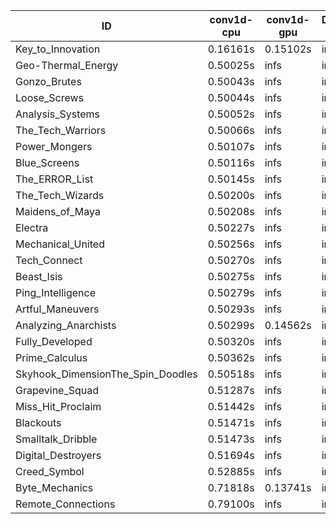 |ID|conv1d-cpu|conv1d-gpu|DWSPConv2D-gpu|gemm-gpu|avg|
|-|-|-|-|-|-|
|Key_to_Innovation|0.16161s|0.15102s|infs|4.84644s|infs|
|Geo-Thermal_Energy|0.50025s|infs|infs|4.74089s|infs|
|Gonzo_Brutes|0.50043s|infs|infs|4.75173s|infs|
|Loose_Screws|0.50044s|infs|infs|4.74911s|infs|
|Analysis_Systems|0.50052s|infs|infs|4.73305s|infs|
|The_Tech_Warriors|0.50066s|infs|infs|4.73694s|infs|
|Power_Mongers|0.50107s|infs|infs|4.75617s|infs|
|Blue_Screens|0.50116s|infs|infs|4.74616s|infs|
|The_ERROR_List|0.50145s|infs|infs|4.76392s|infs|
|The_Tech_Wizards|0.50200s|infs|infs|4.73775s|infs|
|Maidens_of_Maya|0.50208s|infs|infs|4.73970s|infs|
|Electra|0.50227s|infs|infs|4.75401s|infs|
|Mechanical_United|0.50256s|infs|infs|4.72758s|infs|
|Tech_Connect|0.50270s|infs|infs|4.73255s|infs|
|Beast_Isis|0.50275s|infs|infs|4.72894s|infs|
|Ping_Intelligence|0.50279s|infs|infs|4.74163s|infs|
|Artful_Maneuvers|0.50293s|infs|infs|4.73994s|infs|
|Analyzing_Anarchists|0.50299s|0.14562s|infs|4.76372s|infs|
|Fully_Developed|0.50320s|infs|infs|4.73872s|infs|
|Prime_Calculus|0.50362s|infs|infs|4.74979s|infs|
|Skyhook_DimensionThe_Spin_Doodles|0.50518s|infs|infs|4.75450s|infs|
|Grapevine_Squad|0.51287s|infs|infs|4.85293s|infs|
|Miss_Hit_Proclaim|0.51442s|infs|infs|4.84816s|infs|
|Blackouts|0.51471s|infs|infs|4.85524s|infs|
|Smalltalk_Dribble|0.51473s|infs|infs|4.82426s|infs|
|Digital_Destroyers|0.51694s|infs|infs|4.86599s|infs|
|Creed_Symbol|0.52885s|infs|infs|4.82612s|infs|
|Byte_Mechanics|0.71818s|0.13741s|infs|4.75228s|infs|
|Remote_Connections|0.79100s|infs|infs|4.76247s|infs|
